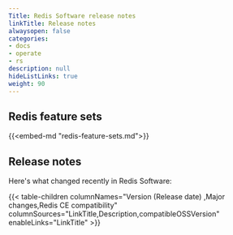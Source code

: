 ```yaml
---
Title: Redis Software release notes
linkTitle: Release notes
alwaysopen: false
categories:
- docs
- operate
- rs
description: null
hideListLinks: true
weight: 90
---
```


## Redis feature sets

{{<embed-md "redis-feature-sets.md">}}

## Release notes

Here's what changed recently in Redis Software:

{{< table-children columnNames="Version&nbsp;(Release&nbsp;date)&nbsp;,Major changes,Redis CE compatibility" columnSources="LinkTitle,Description,compatibleOSSVersion" enableLinks="LinkTitle" >}}
